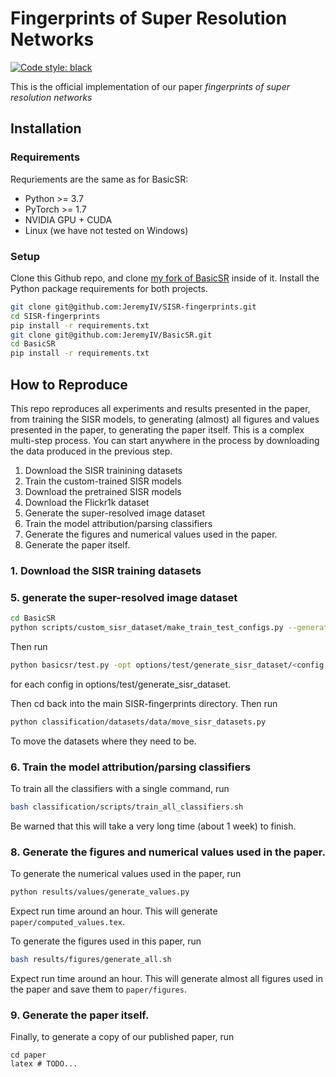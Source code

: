 # Fingerprints of Super Resolution Networks

[![Code style: black](https://img.shields.io/badge/code%20style-black-000000.svg)](https://github.com/psf/black)

This is the official implementation of our paper *fingerprints of super resolution networks*

## Installation

### Requirements
Requriements are the same as for BasicSR:

 * Python >= 3.7
 * PyTorch >= 1.7
 * NVIDIA GPU + CUDA
 * Linux (we have not tested on Windows)

### Setup

Clone this Github repo, and clone [my fork of BasicSR](https://github.com/xinntao/BasicSR) inside of it. Install the Python package requirements for both projects.
    
```bash
git clone git@github.com:JeremyIV/SISR-fingerprints.git
cd SISR-fingerprints
pip install -r requirements.txt
git clone git@github.com:JeremyIV/BasicSR.git
cd BasicSR
pip install -r requirements.txt 
```

## How to Reproduce

This repo reproduces all experiments and results presented in the paper, from training the SISR models, to generating (almost) all figures and values presented in the paper, to generating the paper itself. This is a complex multi-step process. You can start anywhere in the process by downloading the data produced in the previous step.

1. Download the SISR trainining datasets
2. Train the custom-trained SISR models
3. Download the pretrained SISR models
4. Download the Flickr1k dataset
5. Generate the super-resolved image dataset
6. Train the model attribution/parsing classifiers
8. Generate the figures and numerical values used in the paper.
9. Generate the paper itself.

### 1. Download the SISR training datasets

### 5. generate the super-resolved image dataset

```bash
cd BasicSR
python scripts/custom_sisr_dataset/make_train_test_configs.py --generate_SISR_dataset
```

Then run 

```bash
python basicsr/test.py -opt options/test/generate_sisr_dataset/<config.yml>
```

for each config in options/test/generate_sisr_dataset.

Then cd back into the main SISR-fingerprints directory.
Then run

```bash
python classification/datasets/data/move_sisr_datasets.py
``` 

To move the datasets where they need to be.

### 6. Train the model attribution/parsing classifiers

To train all the classifiers with a single command, run

```bash
bash classification/scripts/train_all_classifiers.sh
```

Be warned that this will take a very long time (about 1 week) to finish.

### 8. Generate the figures and numerical values used in the paper.

To generate the numerical values used in the paper, run

```bash
python results/values/generate_values.py
```

Expect run time around an hour. This will generate `paper/computed_values.tex`.

To generate the figures used in this paper, run

```bash
bash results/figures/generate_all.sh
```
Expect run time around an hour. This will generate almost all figures used in the paper and save them to `paper/figures`.

### 9. Generate the paper itself.
Finally, to generate a copy of our published paper, run

```
cd paper
latex # TODO...
```